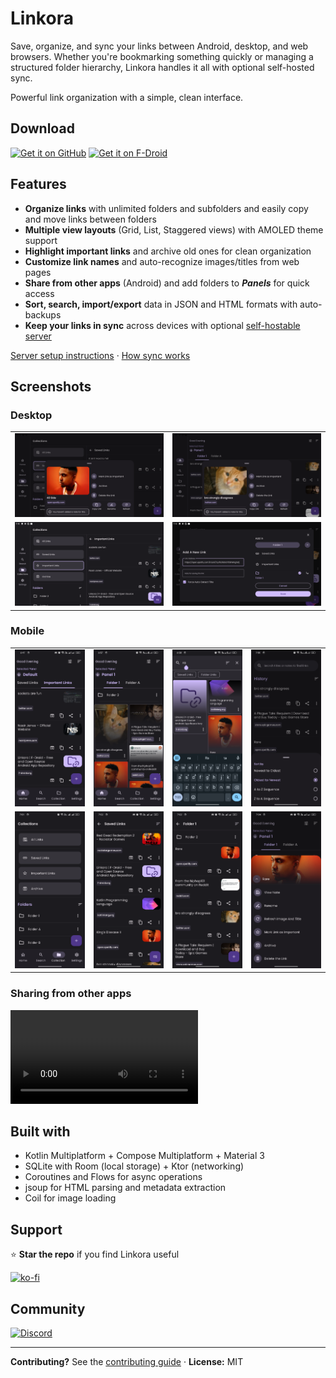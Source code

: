 # Linkora

Save, organize, and sync your links between Android, desktop, and web browsers. Whether you're bookmarking something quickly or managing a structured folder hierarchy, Linkora handles it all with optional self-hosted sync.

Powerful link organization with a simple, clean interface.

## Download

[<img src="https://github.com/user-attachments/assets/a50513b3-dbf8-48c1-bff8-1f4215fefbb9"
alt="Get it on GitHub"
height="80">](https://github.com/sakethpathike/Linkora/releases) [<img src="https://f-droid.org/badge/get-it-on.png"
alt="Get it on F-Droid"
height="80">](https://f-droid.org/packages/com.sakethh.linkora)

## Features
- **Organize links** with unlimited folders and subfolders and easily copy and move links between folders
- **Multiple view layouts** (Grid, List, Staggered views) with AMOLED theme support
- **Highlight important links** and archive old ones for clean organization
- **Customize link names** and auto-recognize images/titles from web pages
- **Share from other apps** (Android) and add folders to **_Panels_** for quick access
- **Sort, search, import/export** data in JSON and HTML formats with auto-backups
- **Keep your links in sync** across devices with optional [self-hostable server](https://github.com/LinkoraApp/sync-server)

[Server setup instructions](docs/ServerConnectionSetup.md) · [How sync works](https://sakethpathike.github.io/blog/synchronization-in-linkora)

## Screenshots

### Desktop

|                    |                    |
|--------------------|--------------------|
| ![](assets/t1.png) | ![](assets/t2.png) |
| ![](assets/t3.png) | ![](assets/t5.png) |

### Mobile

|                    |                    |                    |                    |
|--------------------|--------------------|--------------------|--------------------|
| ![](assets/m1.png) | ![](assets/m2.png) | ![](assets/m3.png) | ![](assets/m4.png) |
| ![](assets/m5.png) | ![](assets/m6.png) | ![](assets/m7.png) | ![](assets/m8.png) |

### Sharing from other apps

<video src="https://github.com/user-attachments/assets/65fdbdb9-83da-4d83-9dd9-2fa3e3504bc0"></video>

## Built with

- Kotlin Multiplatform + Compose Multiplatform + Material 3
- SQLite with Room (local storage) + Ktor (networking)
- Coroutines and Flows for async operations
- jsoup for HTML parsing and metadata extraction
- Coil for image loading

## Support

⭐️ **Star the repo** if you find Linkora useful  

[![ko-fi](https://ko-fi.com/img/githubbutton_sm.svg)](https://ko-fi.com/sakethpathike)

## Community

[![Discord](https://discord.com/api/guilds/1214971383352664104/widget.png?style=banner2)](https://discord.gg/ZDBXNtv8MD)

---

**Contributing?** See the [contributing guide](CONTRIBUTING.md) · **License:** MIT
